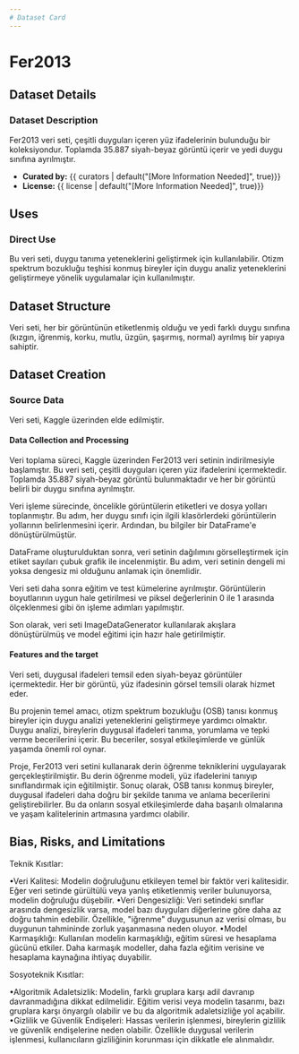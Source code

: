 ```yaml
---
# Dataset Card
---
```


# Fer2013

## Dataset Details

### Dataset Description

Fer2013 veri seti, çeşitli duyguları içeren yüz ifadelerinin bulunduğu bir koleksiyondur. 
Toplamda 35.887 siyah-beyaz görüntü içerir ve yedi duygu sınıfına ayrılmıştır.


- **Curated by:** {{ curators | default("[More Information Needed]", true)}}
- **License:** {{ license | default("[More Information Needed]", true)}}

## Uses

### Direct Use

Bu veri seti, duygu tanıma yeteneklerini geliştirmek için kullanılabilir. 
Otizm spektrum bozukluğu teşhisi konmuş bireyler için duygu analiz yeteneklerini geliştirmeye yönelik uygulamalar için kullanılmıştır.


## Dataset Structure

Veri seti, her bir görüntünün etiketlenmiş olduğu ve yedi farklı duygu sınıfına (kızgın, iğrenmiş, korku, mutlu, üzgün, şaşırmış, normal) ayrılmış bir yapıya sahiptir.

## Dataset Creation

### Source Data

Veri seti, Kaggle üzerinden elde edilmiştir.

#### Data Collection and Processing

Veri toplama süreci, Kaggle üzerinden Fer2013 veri setinin indirilmesiyle başlamıştır. Bu veri seti, çeşitli duyguları içeren yüz ifadelerini içermektedir. Toplamda 35.887 siyah-beyaz görüntü bulunmaktadır ve her bir görüntü belirli bir duygu sınıfına ayrılmıştır.

Veri işleme sürecinde, öncelikle görüntülerin etiketleri ve dosya yolları toplanmıştır. Bu adım, her duygu sınıfı için ilgili klasörlerdeki görüntülerin yollarının belirlenmesini içerir. Ardından, bu bilgiler bir DataFrame'e dönüştürülmüştür.

DataFrame oluşturulduktan sonra, veri setinin dağılımını görselleştirmek için etiket sayıları çubuk grafik ile incelenmiştir. Bu adım, veri setinin dengeli mi yoksa dengesiz mi olduğunu anlamak için önemlidir.

Veri seti daha sonra eğitim ve test kümelerine ayrılmıştır. Görüntülerin boyutlarının uygun hale getirilmesi ve piksel değerlerinin 0 ile 1 arasında ölçeklenmesi gibi ön işleme adımları yapılmıştır.

Son olarak, veri seti ImageDataGenerator kullanılarak akışlara dönüştürülmüş ve model eğitimi için hazır hale getirilmiştir.

#### Features and the target

Veri seti, duygusal ifadeleri temsil eden siyah-beyaz görüntüler içermektedir. Her bir görüntü, yüz ifadesinin görsel temsili olarak hizmet eder.

Bu projenin temel amacı, otizm spektrum bozukluğu (OSB) tanısı konmuş bireyler için duygu analizi yeteneklerini geliştirmeye yardımcı olmaktır. Duygu analizi, bireylerin duygusal ifadeleri tanıma, yorumlama ve tepki verme becerilerini içerir. Bu beceriler, sosyal etkileşimlerde ve günlük yaşamda önemli rol oynar.

Proje, Fer2013 veri setini kullanarak derin öğrenme tekniklerini uygulayarak gerçekleştirilmiştir. Bu derin öğrenme modeli, yüz ifadelerini tanıyıp sınıflandırmak için eğitilmiştir. Sonuç olarak, OSB tanısı konmuş bireyler, duygusal ifadeleri daha doğru bir şekilde tanıma ve anlama becerilerini geliştirebilirler. Bu da onların sosyal etkileşimlerde daha başarılı olmalarına ve yaşam kalitelerinin artmasına yardımcı olabilir.


## Bias, Risks, and Limitations

Teknik Kısıtlar:

•Veri Kalitesi: Modelin doğruluğunu etkileyen temel bir faktör veri kalitesidir. Eğer veri setinde gürültülü veya yanlış etiketlenmiş veriler bulunuyorsa, modelin doğruluğu düşebilir.
•Veri Dengesizliği: Veri setindeki sınıflar arasında dengesizlik varsa, model bazı duyguları diğerlerine göre daha az doğru tahmin edebilir. Özellikle, "iğrenme" duygusunun az verisi olması, bu duygunun tahmininde zorluk yaşanmasına neden oluyor.
•Model Karmaşıklığı: Kullanılan modelin karmaşıklığı, eğitim süresi ve hesaplama gücünü etkiler. Daha karmaşık modeller, daha fazla eğitim verisine ve hesaplama kaynağına ihtiyaç duyabilir.

Sosyoteknik Kısıtlar:

•Algoritmik Adaletsizlik: Modelin, farklı gruplara karşı adil davranıp davranmadığına dikkat edilmelidir. Eğitim verisi veya modelin tasarımı, bazı gruplara karşı önyargılı olabilir ve bu da algoritmik adaletsizliğe yol açabilir.
•Gizlilik ve Güvenlik Endişeleri: Hassas verilerin işlenmesi, bireylerin gizlilik ve güvenlik endişelerine neden olabilir. Özellikle duygusal verilerin işlenmesi, kullanıcıların gizliliğinin korunması için dikkatle ele alınmalıdır.




